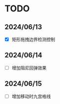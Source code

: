 # TODO

## 2024/06/13

- [x] 矩形拖拽边界检测控制

## 2024/06/14

- [ ] 增加阻尼回弹效果

## 2024/06/15

- [ ] 增加移动时九宫格线

